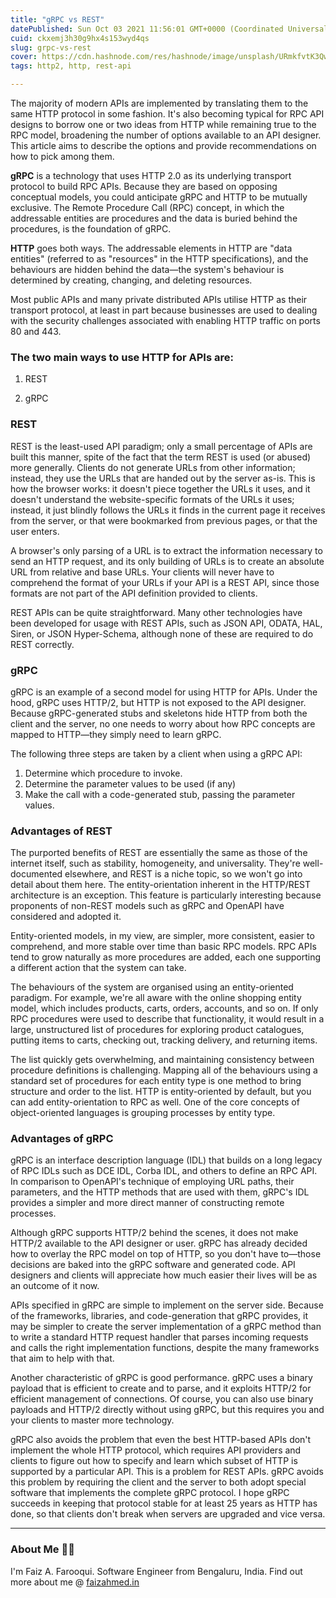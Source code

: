 ```yaml
---
title: "gRPC vs REST"
datePublished: Sun Oct 03 2021 11:56:01 GMT+0000 (Coordinated Universal Time)
cuid: ckxemj3h30g9hx4s153wyd4qs
slug: grpc-vs-rest
cover: https://cdn.hashnode.com/res/hashnode/image/unsplash/URmkfvtK3Qw/upload/v1640001348387/L9Ph50RRz.jpeg
tags: http2, http, rest-api

---
```


The majority of modern APIs are implemented by translating them to the same HTTP protocol in some fashion. It's also becoming typical for RPC API designs to borrow one or two ideas from HTTP while remaining true to the RPC model, broadening the number of options available to an API designer. This article aims to describe the options and provide recommendations on how to pick among them.

**gRPC** is a technology that uses HTTP 2.0 as its underlying transport protocol to build RPC APIs. Because they are based on opposing conceptual models, you could anticipate gRPC and HTTP to be mutually exclusive. The Remote Procedure Call (RPC) concept, in which the addressable entities are procedures and the data is buried behind the procedures, is the foundation of gRPC.

**HTTP** goes both ways. The addressable elements in HTTP are "data entities" (referred to as "resources" in the HTTP specifications), and the behaviours are hidden behind the data—the system's behaviour is determined by creating, changing, and deleting resources.

Most public APIs and many private distributed APIs utilise HTTP as their transport protocol, at least in part because businesses are used to dealing with the security challenges associated with enabling HTTP traffic on ports 80 and 443.

### The two main ways to use HTTP for APIs are:

1. REST

2. gRPC

### REST

REST is the least-used API paradigm; only a small percentage of APIs are built this manner, spite of the fact that the term REST is used (or abused) more generally. Clients do not generate URLs from other information; instead, they use the URLs that are handed out by the server as-is. This is how the browser works: it doesn't piece together the URLs it uses, and it doesn't understand the website-specific formats of the URLs it uses; instead, it just blindly follows the URLs it finds in the current page it receives from the server, or that were bookmarked from previous pages, or that the user enters.

A browser's only parsing of a URL is to extract the information necessary to send an HTTP request, and its only building of URLs is to create an absolute URL from relative and base URLs. Your clients will never have to comprehend the format of your URLs if your API is a REST API, since those formats are not part of the API definition provided to clients.

REST APIs can be quite straightforward. Many other technologies have been developed for usage with REST APIs, such as JSON API, ODATA, HAL, Siren, or JSON Hyper-Schema, although none of these are required to do REST correctly.

### gRPC

gRPC is an example of a second model for using HTTP for APIs. Under the hood, gRPC uses HTTP/2, but HTTP is not exposed to the API designer. Because gRPC-generated stubs and skeletons hide HTTP from both the client and the server, no one needs to worry about how RPC concepts are mapped to HTTP—they simply need to learn gRPC.

The following three steps are taken by a client when using a gRPC API:
1. Determine which procedure to invoke.
2. Determine the parameter values to be used (if any)
3. Make the call with a code-generated stub, passing the parameter values.

### Advantages of REST

The purported benefits of REST are essentially the same as those of the internet itself, such as stability, homogeneity, and universality. They're well-documented elsewhere, and REST is a niche topic, so we won't go into detail about them here. The entity-orientation inherent in the HTTP/REST architecture is an exception. This feature is particularly interesting because proponents of non-REST models such as gRPC and OpenAPI have considered and adopted it.

Entity-oriented models, in my view, are simpler, more consistent, easier to comprehend, and more stable over time than basic RPC models. RPC APIs tend to grow naturally as more procedures are added, each one supporting a different action that the system can take.

The behaviours of the system are organised using an entity-oriented paradigm. For example, we're all aware with the online shopping entity model, which includes products, carts, orders, accounts, and so on. If only RPC procedures were used to describe that functionality, it would result in a large, unstructured list of procedures for exploring product catalogues, putting items to carts, checking out, tracking delivery, and returning items.

The list quickly gets overwhelming, and maintaining consistency between procedure definitions is challenging. Mapping all of the behaviours using a standard set of procedures for each entity type is one method to bring structure and order to the list. HTTP is entity-oriented by default, but you can add entity-orientation to RPC as well. One of the core concepts of object-oriented languages is grouping processes by entity type.

### Advantages of gRPC

gRPC is an interface description language (IDL) that builds on a long legacy of RPC IDLs such as DCE IDL, Corba IDL, and others to define an RPC API. In comparison to OpenAPI's technique of employing URL paths, their parameters, and the HTTP methods that are used with them, gRPC's IDL provides a simpler and more direct manner of constructing remote processes.

Although gRPC supports HTTP/2 behind the scenes, it does not make HTTP/2 available to the API designer or user. gRPC has already decided how to overlay the RPC model on top of HTTP, so you don't have to—those decisions are baked into the gRPC software and generated code. API designers and clients will appreciate how much easier their lives will be as an outcome of it now.

APIs specified in gRPC are simple to implement on the server side. Because of the frameworks, libraries, and code-generation that gRPC provides, it may be simpler to create the server implementation of a gRPC method than to write a standard HTTP request handler that parses incoming requests and calls the right implementation functions, despite the many frameworks that aim to help with that.

Another characteristic of gRPC is good performance. gRPC uses a binary payload that is efficient to create and to parse, and it exploits HTTP/2 for efficient management of connections. Of course, you can also use binary payloads and HTTP/2 directly without using gRPC, but this requires you and your clients to master more technology.

gRPC also avoids the problem that even the best HTTP-based APIs don't implement the whole HTTP protocol, which requires API providers and clients to figure out how to specify and learn which subset of HTTP is supported by a particular API. This is a problem for REST APIs. gRPC avoids this problem by requiring the client and the server to both adopt special software that implements the complete gRPC protocol. I hope gRPC succeeds in keeping that protocol stable for at least 25 years as HTTP has done, so that clients don't break when servers are upgraded and vice versa.

- - -

### About Me 👨‍💻

I'm Faiz A. Farooqui. Software Engineer from Bengaluru, India. Find out more about me @ [faizahmed.in](https://faizahmed.in)

